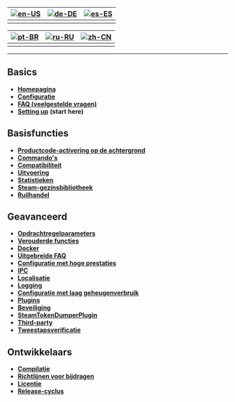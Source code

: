 | [![en-US](https://raw.githubusercontent.com/hjnilsson/country-flags/master/png100px/us.png)](https://github.com/JustArchiNET/ArchiSteamFarm/wiki/Home) | [![de-DE](https://raw.githubusercontent.com/hjnilsson/country-flags/master/png100px/de.png)](https://github.com/JustArchiNET/ArchiSteamFarm/wiki/Home-de-DE) | [![es-ES](https://raw.githubusercontent.com/hjnilsson/country-flags/master/png100px/es.png)](https://github.com/JustArchiNET/ArchiSteamFarm/wiki/Home-es-ES) |
| ------------------------------------------------------------------------------------------------------------------------------------------------------ | ------------------------------------------------------------------------------------------------------------------------------------------------------------ | ------------------------------------------------------------------------------------------------------------------------------------------------------------ |
|                                                                                                                                                        |                                                                                                                                                              |                                                                                                                                                              |

| [![pt-BR](https://raw.githubusercontent.com/hjnilsson/country-flags/master/png100px/br.png)](https://github.com/JustArchiNET/ArchiSteamFarm/wiki/Home-pt-BR) | [![ru-RU](https://raw.githubusercontent.com/hjnilsson/country-flags/master/png100px/ru.png)](https://github.com/JustArchiNET/ArchiSteamFarm/wiki/Home-ru-RU) | [![zh-CN](https://raw.githubusercontent.com/hjnilsson/country-flags/master/png100px/cn.png)](https://github.com/JustArchiNET/ArchiSteamFarm/wiki/Home-zh-CN) |
| ------------------------------------------------------------------------------------------------------------------------------------------------------------ | ------------------------------------------------------------------------------------------------------------------------------------------------------------ | ------------------------------------------------------------------------------------------------------------------------------------------------------------ |
|                                                                                                                                                              |                                                                                                                                                              |                                                                                                                                                              |

* * *

## Basics

* **[Homepagina](https://github.com/JustArchiNET/ArchiSteamFarm/wiki/Home)**
* **[Configuratie](https://github.com/JustArchiNET/ArchiSteamFarm/wiki/Configuration)**
* **[FAQ (veelgestelde vragen)](https://github.com/JustArchiNET/ArchiSteamFarm/wiki/FAQ)**
* **[Setting up](https://github.com/JustArchiNET/ArchiSteamFarm/wiki/Setting-up)** **(start here)**

## Basisfuncties

* **[Productcode-activering op de achtergrond](https://github.com/JustArchiNET/ArchiSteamFarm/wiki/Background-games-redeemer)**
* **[Commando's](https://github.com/JustArchiNET/ArchiSteamFarm/wiki/Commands)**
* **[Compatibiliteit](https://github.com/JustArchiNET/ArchiSteamFarm/wiki/Compatibility)**
* **[Uitvoering](https://github.com/JustArchiNET/ArchiSteamFarm/wiki/Performance)**
* **[Statistieken](https://github.com/JustArchiNET/ArchiSteamFarm/wiki/Statistics)**
* **[Steam-gezinsbibliotheek](https://github.com/JustArchiNET/ArchiSteamFarm/wiki/Steam-Family-Sharing)**
* **[Ruilhandel](https://github.com/JustArchiNET/ArchiSteamFarm/wiki/Trading)**

## Geavanceerd

* **[Opdrachtregelparameters](https://github.com/JustArchiNET/ArchiSteamFarm/wiki/Command-line-arguments)**
* **[Verouderde functies](https://github.com/JustArchiNET/ArchiSteamFarm/wiki/Deprecation)**
* **[Docker](https://github.com/JustArchiNET/ArchiSteamFarm/wiki/Docker)**
* **[Uitgebreide FAQ](https://github.com/JustArchiNET/ArchiSteamFarm/wiki/Extended-FAQ)**
* **[Configuratie met hoge prestaties](https://github.com/JustArchiNET/ArchiSteamFarm/wiki/High-performance-setup)**
* **[IPC](https://github.com/JustArchiNET/ArchiSteamFarm/wiki/IPC)**
* **[Localisatie](https://github.com/JustArchiNET/ArchiSteamFarm/wiki/Localization)**
* **[Logging](https://github.com/JustArchiNET/ArchiSteamFarm/wiki/Logging)**
* **[Configuratie met laag geheugenverbruik](https://github.com/JustArchiNET/ArchiSteamFarm/wiki/Low-memory-setup)**
* **[Plugins](https://github.com/JustArchiNET/ArchiSteamFarm/wiki/Plugins)**
* **[Beveiliging](https://github.com/JustArchiNET/ArchiSteamFarm/wiki/Security)**
* **[SteamTokenDumperPlugin](https://github.com/JustArchiNET/ArchiSteamFarm/wiki/SteamTokenDumperPlugin)**
* **[Third-party](https://github.com/JustArchiNET/ArchiSteamFarm/wiki/Third-party)**
* **[Tweestapsverificatie](https://github.com/JustArchiNET/ArchiSteamFarm/wiki/Two-factor-authentication)**

## Ontwikkelaars

* **[Compilatie](https://github.com/JustArchiNET/ArchiSteamFarm/wiki/Compilation)**
* **[Richtlijnen voor bijdragen](https://github.com/JustArchiNET/ArchiSteamFarm/blob/main/.github/CONTRIBUTING.md)**
* **[Licentie](https://github.com/JustArchiNET/ArchiSteamFarm/wiki/License)**
* **[Release-cyclus](https://github.com/JustArchiNET/ArchiSteamFarm/wiki/Release-cycle)**